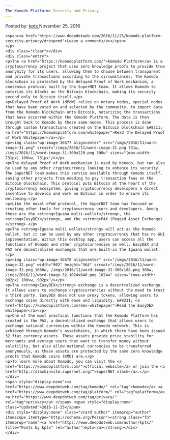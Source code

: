 ```yaml
---
The Komodo Platform: Security and Privacy
---
```

<article class="post-listing post-16575 post type-post status-publish format-standard has-post-thumbnail hentry  tag-komodo tag-platform tag-privacy tag-security">
    <div class="post-inner">
        <span>Posted by: <a href="https://www.deepdotweb.com/author/kptx/" title="">kptx </a></span>
    <span>November 25, 2016</span>
    
    <span><a href="https://www.deepdotweb.com/2016/11/25/komodo-platform-security-privacy/#respond">Leave a comment</a></span>
    </p>
    <div class="clear"></div>
    <div class="entry">
    <p>The <a href="https://komodoplatform.com/">Komodo Platform</a> is a cryptocurrency project that uses zero knowledge proofs to provide true anonymity for its users, allowing them to choose between transparent and private transactions according to the circumstances. The Komodo blockchain is protected by the delayed Proof of Work mechanism, a consensus protocol built by the SuperNET team. It allows Komodo to notarize its blocks on the Bitcoin blockchain, making its security second only to Bitcoin itself.</p>
    <p>Delayed Proof of Work (dPoW) relies on notary nodes, special nodes that have been voted on and selected by the community, to import data from the Komodo blockchain onto Bitcoin, notarizing the transactions that have occurred within the Komodo Platform. The data is then brought back to Komodo by these same nodes. This process is done through custom transactions created on the Bitcoin blockchain &#8211; <a href="https://komodoplatform.com/whitepaper">Read the Delayed Proof of Work Whitepaper</a></p>
    <p><img class="wp-image-16577 aligncenter" src="/imgs/2016/11/word-image-31.png" srcset="/imgs/2016/11/word-image-31.png 731w, /imgs/2016/11/word-image-31-300x220.png 300w" sizes="(max-width: 731px) 100vw, 731px"/></p>
    <p>The delayed Proof of Work mechanism is used by Komodo, but can also be used by any other cryptocurrency looking to enhance its security. The SuperNET team makes this service available through Komodo itself, saving other projects from needing to pay transaction fees on the Bitcoin blockchain. This protocol puts Bitcoin at the heart of the cryptocurrency ecosystem, giving cryptocurrency developers a direct incentive to develop and work on Bitcoin in order to ensure its wellbeing.</p>
    <p>Like the novel dPoW protocol, the SuperNET team has focused on creating other tools for cryptocurrency users and developers. Among these are the <strong>Iguana multi-wallet</strong>, the <strong>EasyDEX</strong>, and the <strong>PAX (Pegged Asset Exchange)</strong>.</p>
    <p>The <strong>Iguana multi wallet</strong> will act as the Komodo wallet, but it can be used by any other cryptocurrency that has no GUI implementation. Within this desktop app, users can access all the functions of Komodo and other cryptocurrencies as well. EasyDEX and PAX are decentralized exchanges that are built-in the Iguana wallet.</p>
    <p><img class="wp-image-16578 aligncenter" src="/imgs/2016/11/word-image-32.png" width="902" height="564" srcset="/imgs/2016/11/word-image-32.png 1080w, /imgs/2016/11/word-image-32-300x188.png 300w, /imgs/2016/11/word-image-32-1024x640.png 1024w" sizes="(max-width: 902px) 100vw, 902px"/></p>
    <p>The <strong>EasyDEX</strong> exchange is a decentralized exchange. It allows users to exchange cryptocurrencies without the need to trust a third party. EasyDEX does not use proxy tokens, allowing users to exchange coins directly with ease and liquidity. &#8211; <a href="https://komodoplatform.com/dex-whitepaper">Read the EasyDEX whitepaper</a></p>
    <p>One of the most practical functions that the Komodo Platform has created is the PAX, a decentralized exchange that allows users to exchange national currencies within the Komodo network. This is achieved through Komodo’s assetchains, in which there have been issued 32 fiat currency assets. These assets provide price stability for merchants and average users that want to transfer money without volatility, but also allow national currencies to be transferred anonymously, as these assets are protected by the same zero knowledge proofs that Komodo coins (KMD) are.</p>
    <p>To learn more about Komodo, you can visit the <a href="https://komodoplatform.com/">official website</a> or join the <a href="http://slackinvite.supernet.org/">SuperNET slack</a>.</p>
    </div>
    <span style="display:none"><a href="https://www.deepdotweb.com/tag/komodo/" rel="tag">komodo</a> <a href="https://www.deepdotweb.com/tag/platform/" rel="tag">platform</a> <a href="https://www.deepdotweb.com/tag/privacy/" rel="tag">privacy</a> </span> <span style="display:none" class="updated">2016-11-25</span>
    <div style="display:none" class="vcard author" itemprop="author" itemscope itemtype="http://schema.org/Person"><strong class="fn" itemprop="name"><a href="https://www.deepdotweb.com/author/kptx/" title="Posts by kptx" rel="author">kptx</a></strong></div>
    </div>
</article>

